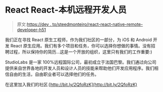 # React React-本机远程开发人员

> 原文:[https://dev . to/steedmonteiro/react-react-native-remote-developer-h51](https://dev.to/steedmonteiro/react-react-native-remote-developer-h51)

我们正在寻找 React 原生工程师，作为我们社区的一部分，为 iOS 和 Android 开发 React 原生应用。我们有多个项目和任务，你可以选择你想做的事情。没有招聘过程，所以保持你的简历...这是一个开放的组织，这里只有我们的工作重要:)

StudioLabs 是一家 100%远程国际公司，最初成立于法国巴黎。我们通过向公司提供来自世界各地的开发人员和设计人员的技能来帮助他们开发应用程序。我们相信自由的生活，自由职业者可以选择他们的任务。

在这里加入我们的社区:[http://bit.ly/2QfoRzK](http://bit.ly/2QfoRzK)